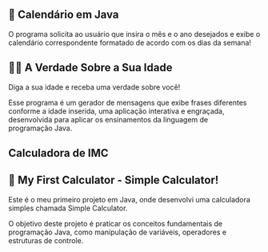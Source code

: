 
## 📆 Calendário em Java
O programa solicita ao usuário que insira o mês e o ano desejados e exibe o calendário correspondente formatado de acordo com os dias da semana!


## 👵🏼 A Verdade Sobre a Sua Idade
Diga a sua idade e receba uma verdade sobre você!

Esse programa é um gerador de mensagens que exibe frases diferentes conforme a idade inserida, uma aplicação interativa e engraçada, desenvolvida para aplicar os ensinamentos da linguagem de programação Java.


## Calculadora de IMC


## 🧮 My First Calculator - Simple Calculator!
Este é o meu primeiro projeto em Java, onde desenvolvi uma calculadora simples chamada Simple Calculator. 

O objetivo deste projeto é praticar os conceitos fundamentais de programação Java, como manipulação de variáveis, operadores e estruturas de controle.

